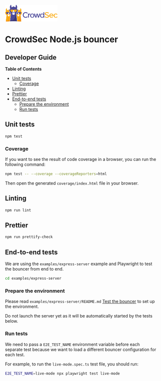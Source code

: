 ![CrowdSec Logo](images/logo_crowdsec.png)

# CrowdSec Node.js bouncer

## Developer Guide

**Table of Contents**

<!-- START doctoc generated TOC please keep comment here to allow auto update -->
<!-- DON'T EDIT THIS SECTION, INSTEAD RE-RUN doctoc TO UPDATE -->

- [Unit tests](#unit-tests)
  - [Coverage](#coverage)
- [Linting](#linting)
- [Prettier](#prettier)
- [End-to-end tests](#end-to-end-tests)
  - [Prepare the environment](#prepare-the-environment)
  - [Run tests](#run-tests)

<!-- END doctoc generated TOC please keep comment here to allow auto update -->

## Unit tests

```bash
npm test
```

### Coverage

If you want to see the result of code coverage in a browser, you can run the following command:

```bash
npm test -- --coverage --coverageReporters=html 
```

Then open the generated `coverage/index.html` file in your browser.

## Linting

```bash
npm run lint
```

## Prettier

```bash
npm run prettify-check
```

## End-to-end tests

We are using the `examples/express-server` example and Playwright to test the bouncer from end to end.

```bash
cd examples/express-server
```

### Prepare the environment

Please read
`examples/express-server/README.md` [Test the bouncer](../examples/express-server/README.md#test-the-bouncer) to
set up the environment.

Do not launch the server yet as it will be automatically started by the tests below.

### Run tests

We need to pass a `E2E_TEST_NAME` environment variable before each separate test
because we want to load a different bouncer configuration for each test.

For example, to run the `live-mode.spec.ts` test file, you should run:

```bash
E2E_TEST_NAME=live-mode npx playwright test live-mode
```
